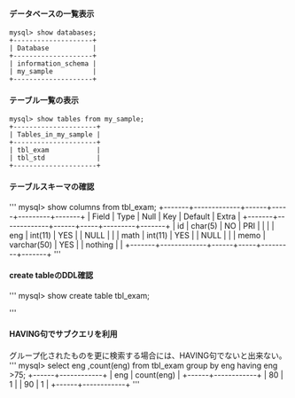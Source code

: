 #### データベースの一覧表示
```
mysql> show databases;
+--------------------+
| Database           |
+--------------------+
| information_schema |
| my_sample          |
+--------------------+
```

#### テーブル一覧の表示
```
mysql> show tables from my_sample;
+---------------------+
| Tables_in_my_sample |
+---------------------+
| tbl_exam            |
| tbl_std             |
+---------------------+
```

#### テーブルスキーマの確認
'''
mysql> show columns from tbl_exam;
+-------+-------------+------+-----+---------+-------+
| Field | Type        | Null | Key | Default | Extra |
+-------+-------------+------+-----+---------+-------+
| id    | char(5)     | NO   | PRI |         |       |
| eng   | int(11)     | YES  |     | NULL    |       |
| math  | int(11)     | YES  |     | NULL    |       |
| memo  | varchar(50) | YES  |     | nothing |       |
+-------+-------------+------+-----+---------+-------+
'''

#### create tableのDDL確認
'''
mysql> show create table tbl_exam;

'''

#### HAVING句でサブクエリを利用
グループ化されたものを更に検索する場合には、HAVING句でないと出来ない。  
'''
mysql> select eng ,count(eng) from tbl_exam group by eng having eng >75;
+------+------------+
| eng  | count(eng) |
+------+------------+
|   80 |          1 |
|   90 |          1 |
+------+------------+
'''

